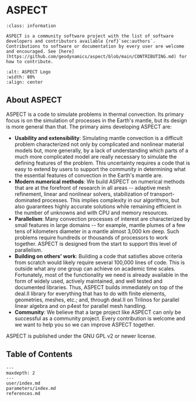 # ASPECT

```{admonition} Community Project
:class: information

ASPECT is a community software project with the list of software developers and contributors available {ref}`sec:authors`. Contributions to software or documentation by every user are welcome and encouraged. See [here](https://github.com/geodynamics/aspect/blob/main/CONTRIBUTING.md) for how to contribute.
```

```{image} _static/images/aspect_logo.png
:alt: ASPECT Logo
:width: 80%
:align: center
```

## About ASPECT

 ASPECT is a code to simulate problems in thermal convection. Its primary focus is on the simulation of processes in the Earth's mantle, but its design is more general than that. The primary aims developing ASPECT are:

* **Usability and extensibility**: Simulating mantle convection is a difficult problem characterized not only by complicated and nonlinear material models but, more generally, by a lack of understanding which parts of a much more complicated model are really necessary to simulate the defining features of the problem. This uncertainty requires a code that is easy to extend by users to support the community in determining what the essential features of convection in the Earth's mantle are.
* **Modern numerical methods**: We build ASPECT on numerical methods that are at the forefront of research in all areas -- adaptive mesh refinement, linear and nonlinear solvers, stabilization of transport-dominated processes. This implies complexity in our algorithms, but also guarantees highly accurate solutions while remaining efficient in the number of unknowns and with CPU and memory resources.
* **Parallelism**: Many convection processes of interest are characterized by small features in large domains -- for example, mantle plumes of a few tens of kilometers diameter in a mantle almost 3,000 km deep. Such problems require hundreds or thousands of processors to work together. ASPECT is designed from the start to support this level of parallelism.
* **Building on others' work**: Building a code that satisfies above criteria from scratch would likely require several 100,000 lines of code. This is outside what any one group can achieve on academic time scales. Fortunately, most of the functionality we need is already available in the form of widely used, actively maintained, and well tested and documented libraries. Thus, ASPECT builds immediately on top of the deal.II library for everything that has to do with finite elements, geometries, meshes, etc.; and, through deal.II on Trilinos for parallel linear algebra and on p4est for parallel mesh handling.
* **Community**: We believe that a large project like ASPECT can only be successful as a community project. Every contribution is welcome and we want to help you so we can improve ASPECT together.

ASPECT is published under the GNU GPL v2 or newer license.

## Table of Contents
```{toctree}
---
maxdepth: 2
---
user/index.md
parameters/index.md
references.md
```

